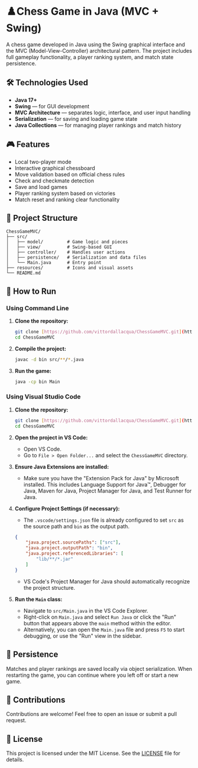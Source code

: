 
# ♟️Chess Game in Java (MVC + Swing) 

A chess game developed in Java using the Swing graphical interface and the MVC (Model-View-Controller) architectural pattern. The project includes full gameplay functionality, a player ranking system, and match state persistence.

## 🛠️ Technologies Used

- **Java 17+**
- **Swing** — for GUI development
- **MVC Architecture** — separates logic, interface, and user input handling
- **Serialization** — for saving and loading game state
- **Java Collections** — for managing player rankings and match history

## 🎮 Features

- Local two-player mode
- Interactive graphical chessboard
- Move validation based on official chess rules
- Check and checkmate detection
- Save and load games
- Player ranking system based on victories
- Match reset and ranking clear functionality

## 📁 Project Structure

```
ChessGameMVC/
├── src/
│   ├── model/         # Game logic and pieces
│   ├── view/          # Swing-based GUI
│   ├── controller/    # Handles user actions
│   ├── persistence/   # Serialization and data files
│   └── Main.java      # Entry point
├── resources/         # Icons and visual assets
└── README.md
```

## 🚀 How to Run

### Using Command Line

1.  **Clone the repository:**
    ```bash
    git clone [https://github.com/vittordallacqua/ChessGameMVC.git](https://github.com/vittordallacqua/ChessGameMVC.git)
    cd ChessGameMVC
    ```
   
2.  **Compile the project:**
    ```bash
    javac -d bin src/**/*.java
    ```
   
3.  **Run the game:**
    ```bash
    java -cp bin Main
    ```
   

### Using Visual Studio Code

1.  **Clone the repository:**
    ```bash
    git clone [https://github.com/vittordallacqua/ChessGameMVC.git](https://github.com/vittordallacqua/ChessGameMVC.git)
    cd ChessGameMVC
    ```
2.  **Open the project in VS Code:**
    * Open VS Code.
    * Go to `File > Open Folder...` and select the `ChessGameMVC` directory.
3.  **Ensure Java Extensions are installed:**
    * Make sure you have the "Extension Pack for Java" by Microsoft installed. This includes Language Support for Java™, Debugger for Java, Maven for Java, Project Manager for Java, and Test Runner for Java.
4.  **Configure Project Settings (if necessary):**
    * The `.vscode/settings.json` file is already configured to set `src` as the source path and `bin` as the output path.
    ```json
    {
        "java.project.sourcePaths": ["src"],
        "java.project.outputPath": "bin",
        "java.project.referencedLibraries": [
            "lib/**/*.jar"
        ]
    }
    ```
   
    * VS Code's Project Manager for Java should automatically recognize the project structure.
5.  **Run the `Main` class:**
    * Navigate to `src/Main.java` in the VS Code Explorer.
    * Right-click on `Main.java` and select `Run Java` or click the "Run" button that appears above the `main` method within the editor.
    * Alternatively, you can open the `Main.java` file and press `F5` to start debugging, or use the "Run" view in the sidebar.

## 💾 Persistence

Matches and player rankings are saved locally via object serialization. When restarting the game, you can continue where you left off or start a new game.

## 🤝 Contributions

Contributions are welcome! Feel free to open an issue or submit a pull request.

## 📄 License

This project is licensed under the MIT License. See the [LICENSE](LICENSE) file for details.
